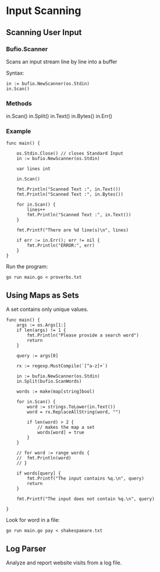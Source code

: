 # Input Scanning

## Scanning User Input

### Bufio.Scanner

Scans an input stream line by line into a buffer

Syntax:

```
in := bufio.NewScanner(os.Stdin)
in.Scan()
```

### Methods

in.Scan()
in.Split()
in.Text()
in.Bytes()
in.Err()

### Example


```
func main() {

	os.Stdin.Close() // closes Standard Input
	in := bufio.NewScanner(os.Stdin)

	var lines int

	in.Scan()

	fmt.Println("Scanned Text :", in.Text())
	fmt.Println("Scanned Text :", in.Bytes())

	for in.Scan() {
		lines++
		fmt.Println("Scanned Text :", in.Text())
	}

	fmt.Printf("There are %d line(s)\n", lines)

	if err := in.Err(); err != nil {
		fmt.Println("ERROR:", err)
	}
}
```

Run the program:

```
go run main.go < proverbs.txt
```



## Using Maps as Sets

A set contains only unique values.

```
func main() {
	args := os.Args[1:]
	if len(args) != 1 {
		fmt.Println("Please provide a search word")
		return
	}

	query := args[0]

	rx := regexp.MustCompile(`[^a-z]+`)

	in := bufio.NewScanner(os.Stdin)
	in.Split(bufio.ScanWords)

	words := make(map[string]bool)

	for in.Scan() {
		word := strings.ToLower(in.Text())
		word = rx.ReplaceAllString(word, "")

		if len(word) > 2 {
			// makes the map a set
			words[word] = true
		}
	}

	// for word := range words {
	// 	fmt.Println(word)
	// }

	if words[query] {
		fmt.Printf("The input contains %q.\n", query)
		return
	}

	fmt.Printf("The input does not contain %q.\n", query)

}
```

Look for word in a file:
```
go run main.go pay < shakespaeare.txt
```

## Log Parser

Analyze and report website visits from a log file.